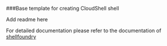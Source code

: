 ###Base template for creating CloudShell shell

Add readme here

For detailed documentation please refer to the documentation of [shellfoundry](https://github.com/QualiSystems/shellfoundry)
